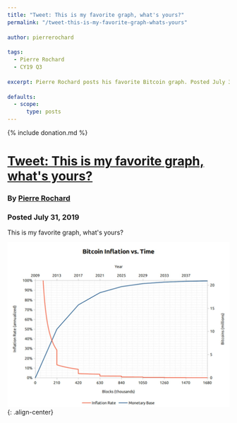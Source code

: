 ```yaml
---
title: "Tweet: This is my favorite graph, what's yours?"
permalink: "/tweet-this-is-my-favorite-graph-whats-yours" 

author: pierrerochard

tags:
  - Pierre Rochard 
  - CY19 Q3

excerpt: Pierre Rochard posts his favorite Bitcoin graph. Posted July 31, 2019.

defaults:
  - scope:
      type: posts
---
```


{% include donation.md %}

# [Tweet: This is my favorite graph, what's yours?](https://mobile.twitter.com/pierre_rochard/status/1156594639585128448)
### By [Pierre Rochard](https://mobile.twitter.com/pierre_rochard)
### Posted July 31, 2019

This is my favorite graph, what's yours?

![](/assets/images/cy19/cy19q3m7/pr-1.png){: .align-center}